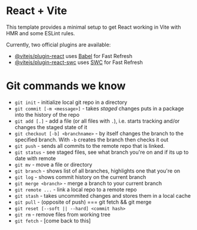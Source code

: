 # React + Vite

This template provides a minimal setup to get React working in Vite with HMR and some ESLint rules.

Currently, two official plugins are available:

- [@vitejs/plugin-react](https://github.com/vitejs/vite-plugin-react/blob/main/packages/plugin-react/README.md) uses [Babel](https://babeljs.io/) for Fast Refresh
- [@vitejs/plugin-react-swc](https://github.com/vitejs/vite-plugin-react-swc) uses [SWC](https://swc.rs/) for Fast Refresh

# Git commands we know

- `git init` - initialize local git repo in a directory
- `git commit [-m <message>]` - takes _staged_ changes puts in a package into the history of the repo
- `git add [.]` - add a file (or all files with `.`), i.e. starts tracking and/or changes the staged state of it
- `git checkout [-b] <branchname>` - by itself changes the branch to the specified branch. With `-b` creates the branch then checks it out
- `git push` - sends all commits to the remote repo that is linked.
- `git status` - see staged files, see what branch you're on and if its up to date with remote
- `git mv` - move a file or directory
- `git branch` - shows list of all branches, highlights one that you're on
- `git log` - shows commit history on the current branch
- `git merge <branch>` - merge a branch to your current branch
- `git remote ...` - link a local repo to a remote repo
- `git stash` - takes uncommited changes and stores them in a local cache
- `git pull` - (opposite of push) === git fetch && git merge
- `git reset [--soft || --hard] <commit hash>`
- `git rm` - remove files from working tree
- `git fetch` - [come back to this]
